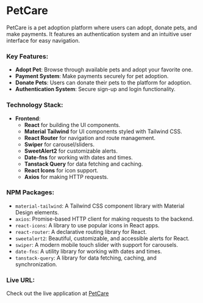 # PetCare

PetCare is a pet adoption platform where users can adopt, donate pets, and make payments. It features an authentication system and an intuitive user interface for easy navigation.

### Key Features:
- **Adopt Pet**: Browse through available pets and adopt your favorite one.
- **Payment System**: Make payments securely for pet adoption.
- **Donate Pets**: Users can donate their pets to the platform for adoption.
- **Authentication System**: Secure sign-up and login functionality.

### Technology Stack:
- **Frontend**: 
  - **React** for building the UI components.
  - **Material Tailwind** for UI components styled with Tailwind CSS.
  - **React Router** for navigation and route management.
  - **Swiper** for carousel/sliders.
  - **SweetAlert2** for customizable alerts.
  - **Date-fns** for working with dates and times.
  - **Tanstack Query** for data fetching and caching.
  - **React Icons** for icon support.
  - **Axios** for making HTTP requests.

### NPM Packages:
- `material-tailwind`: A Tailwind CSS component library with Material Design elements.
- `axios`: Promise-based HTTP client for making requests to the backend.
- `react-icons`: A library to use popular icons in React apps.
- `react-router`: A declarative routing library for React.
- `sweetalert2`: Beautiful, customizable, and accessible alerts for React.
- `swiper`: A modern mobile touch slider with support for carousels.
- `date-fns`: A utility library for working with dates and times.
- `tanstack-query`: A library for data fetching, caching, and synchronization.

### Live URL:
Check out the live application at [PetCare](https://petcare-1777f.web.app/)